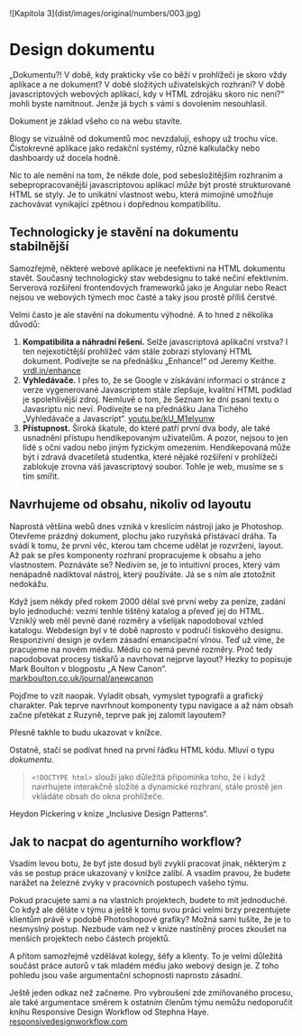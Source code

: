 <div class="new-page" markdown="1">
![Kapitola 3](dist/images/original/numbers/003.jpg)
</div>


# Design dokumentu

„Dokumentu?! V době, kdy prakticky vše co běží v prohlížeči je skoro vždy aplikace a ne dokument? V době složitých uživatelských rozhraní? V době javascriptových webových aplikací, kdy v HTML zdrojáku skoro nic není?“ mohli byste namítnout. Jenže já bych s vámi s dovolením nesouhlasil. 

Dokument je základ všeho co na webu stavíte.  

Blogy se vizuálně od dokumentů moc nevzdalují, eshopy už trochu více. Čistokrevné aplikace jako redakční systémy, různé kalkulačky nebo dashboardy už docela hodně.

Nic to ale nemění na tom, že někde dole, pod sebesložitějším rozhraním a sebepropracovanější javascriptovou aplikací *může* být prosté strukturované HTML se styly. Je to unikátní vlastnost webu, která mimojiné umožňuje zachovávat vynikající zpětnou i dopřednou kompatibilitu. 


## Technologicky je stavění na dokumentu stabilnější

Samozřejmě, některé webové aplikace je neefektivní na HTML dokumentu stavět. Současný technologický stav webdesignu to také nečiní efektivním. Serverová rozšíření frontendových frameworků jako je Angular nebo React nejsou ve webových týmech moc časté a taky jsou prostě příliš čerstvé.

Velmi často je ale stavění na dokumentu výhodné. A to hned z několika důvodů:

1. **Kompatibilita a náhradní řešení.** Selže javascriptová aplikační vrstva? I ten nejexotičtější prohlížeč vám stále zobrazí stylovaný HTML dokument. Podívejte se na přednášku „Enhance!“ od Jeremy Keithe. [vrdl.in/enhance](https://www.webexpo.cz/praha2015/prednaska/enhance/)
2. **Vyhledávače.** I přes to, že se Google v získávání informací o stránce z verze vygenerované Javascriptem stále zlepšuje, kvalitní HTML podklad je spolehlivější zdroj. Nemluvě o tom, že Seznam ke dni psaní textu o Javasriptu nic neví. Podívejte se na přednášku Jana Tichého „Vyhledávače a Javascript“. [youtu.be/kU_M1elyunw](https://youtu.be/kU_M1elyunw)
3. **Přístupnost.** Široká škatule, do které patří první dva body, ale také usnadnění přístupu hendikepovaným uživatelům. A pozor, nejsou to jen lidé s oční vadou nebo jiným fyzickým omezením. Hendikepovaná může být i zdravá dvacetiletá studentka, které nějaké rozšíření v prohlížeči zablokuje zrovna váš javascriptový soubor. Tohle je web, musíme se s tím smířit.



## Navrhujeme od obsahu, nikoliv od layoutu

Naprostá většina webů dnes vzniká v kreslícím nástroji jako je Photoshop. Otevřeme prázdný dokument, plochu jako ruzyňská přistávací dráha. Ta svádí k tomu, že první věc, kterou tam chceme udělat je rozvržení, layout. Až pak se přes komponenty rozhraní propracujeme k obsahu a jeho vlastnostem. Poznáváte se? Nedivím se, je to intuitivní proces, který vám nenápadně nadiktoval nástroj, který používáte. Já se s ním ale ztotožnit nedokážu.

Když jsem někdy před rokem 2000 dělal své první weby za peníze, zadání bylo jednoduché: vezmi tenhle tištěný katalog a převeď jej do HTML. Vzniklý web měl pevně dané rozměry a všelijak napodoboval vzhled katalogu. Webdesign byl v té době naprosto v područí tiskového designu. Responzivní design je ovšem zásadní emancipační vlnou. Teď už víme, že pracujeme na novém médiu. Médiu co nemá pevné rozměry. Proč tedy napodobovat procesy tiskařů a navrhovat nejprve layout? Hezky to popisuje Mark Boulton v blogpostu „A New Canon“. [markboulton.co.uk/journal/anewcanon](http://www.markboulton.co.uk/journal/anewcanon)

Pojďme to vzít naopak. Vyladit obsah, vymyslet typografii a grafický charakter. Pak teprve navrhnout komponenty typu navigace a až nám obsah začne přetékat z  Ruzyně, teprve pak jej zalomit layoutem?

Přesně takhle to budu ukazovat v knížce. 

Ostatně, stačí se podívat hned na první řádku HTML kódu. Mluví o typu *dokumentu*.

> `<!DOCTYPE html>` slouží jako důležitá připomínka toho, že i když navrhujete interakčně složité a dynamické rozhraní, stále prostě jen vkládáte obsah do okna prohlížeče.
 
Heydon Pickering v knize „Inclusive Design Patterns“.


## Jak to nacpat do agenturního workflow?

Vsadím levou botu, že byť jste dosud byli zvyklí pracovat jinak, některým z vás se postup práce ukazovaný v knížce zalíbí. A vsadím pravou, že budete narážet na železné zvyky v pracovních postupech vašeho týmu. 

Pokud pracujete sami a na vlastních projektech, budete to mít jednoduché. Co když ale děláte v týmu a ještě k tomu svou práci velmi brzy prezentujete klientům právě v podobě Photoshopové grafiky? Možná sami tušíte, že je to nesmyslný postup. Nezbude vám než v knize nastíněný proces zkoušet na menších projektech nebo částech projektů. 

A přitom samozřejmě vzdělávat kolegy, šéfy a klienty. To je velmi důležitá součást práce autorů v tak mladém médiu jako webový design je. Z toho pohledu jsou vaše argumentační schopnosti naprosto zásadní.

Ještě jeden odkaz než začneme. Pro vybroušení zde zmíňovaného procesu, ale také argumentace směrem k ostatním členům týmu nemůžu nedoporučit knihu Responsive Design Workflow od Stephna Haye. [responsivedesignworkflow.com](http://responsivedesignworkflow.com)




